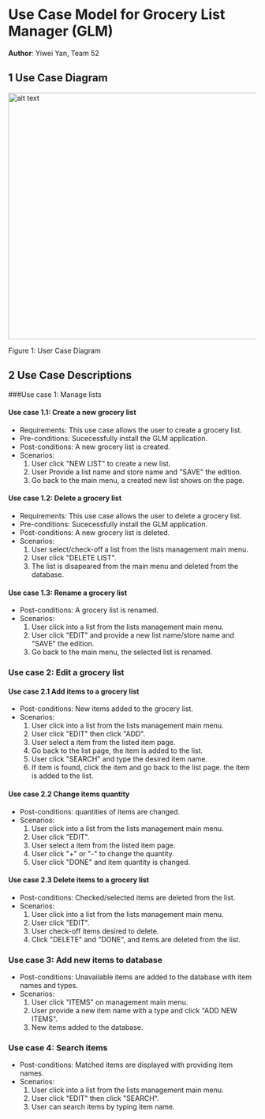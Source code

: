# Use Case Model for Grocery List Manager (GLM)

**Author**: Yiwei Yan, Team 52

## 1 Use Case Diagram

<img src="https://github.gatech.edu/gt-omscs-se-2016fall/6300Fall16Team52/blob/master/GroupProject/Docs/AppPics/UC.png" alt="alt text" width="600" height="500">

Figure 1: User Case Diagram 

## 2 Use Case Descriptions

###Use case 1: Manage lists

#### Use case 1.1: Create a new grocery list
* Requirements: This use case allows the user to create a grocery list.
* Pre-conditions: Sucecessfully install the GLM application.
* Post-conditions: A new grocery list is created.
* Scenarios: 
    1. User click "NEW LIST" to create a new list.
    2. User Provide a list name and store name and "SAVE" the edition.
    3. Go back to the main menu, a created new list shows on the page.

#### Use case 1.2: Delete a grocery list
* Requirements: This use case allows the user to delete a grocery list.
* Pre-conditions: Sucecessfully install the GLM application.
* Post-conditions: A new grocery list is deleted.
* Scenarios: 
    1. User select/check-off a list from the lists management main menu.
    2. User click "DELETE LIST".
    3. The list is disapeared from the main menu and deleted from the database.

#### Use case 1.3: Rename a grocery list
* Post-conditions: A grocery list is renamed.
* Scenarios: 
    1. User click into a list from the lists management main menu.
    2. User click "EDIT" and provide a new list name/store name and "SAVE" the edition.
    3. Go back to the main menu, the selected list is renamed.

### Use case 2: Edit a grocery list
#### Use case 2.1 Add items to a grocery list
* Post-conditions: New items added to the grocery list.
* Scenarios: 
    1. User click into a list from the lists management main menu.
    2. User click "EDIT" then click "ADD".
    3. User select a item from the listed item page.
    4. Go back to the list page, the item is added to the list.
    5. User click "SEARCH" and type the desired item name.
    6. If item is found, click the item and go back to the list page. the item is added to the list.

#### Use case 2.2 Change items quantity
* Post-conditions: quantities of items are changed.
* Scenarios: 
    1. User click into a list from the lists management main menu.
    2. User click "EDIT".
    3. User select a item from the listed item page.
    4. User click "+" or "-" to change the quantity.
    5. User click "DONE" and item quantity is changed.

#### Use case 2.3 Delete items to a grocery list
* Post-conditions: Checked/selected items are deleted from the list.
* Scenarios: 
    1. User click into a list from the lists management main menu.
    2. User click "EDIT".
    3. User check-off items desired to delete.
    4. Click "DELETE" and "DONE", and items are deleted from the list.

### Use case 3: Add new items to database
* Post-conditions: Unavailable items are added to the database with item names and types.
* Scenarios: 
    1. User click "ITEMS" on management main menu.
    2. User provide a new item name with a type and click "ADD NEW ITEMS".
    3. New items added to the database.

### Use case 4: Search items
* Post-conditions: Matched items are displayed with providing item names.
* Scenarios: 
    1. User click into a list from the lists management main menu.
    2. User click "EDIT" then click "SEARCH".
    3. User can search items by typing item name.
